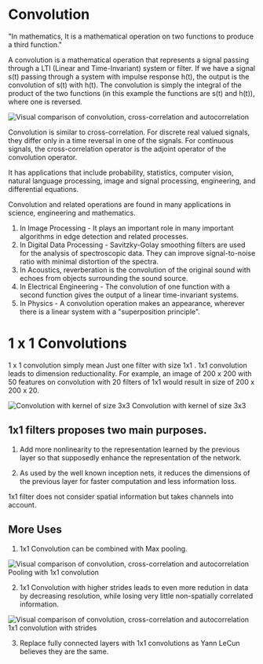 # Convolution

"In mathematics, It is a mathematical operation on two functions to produce a third function."

A convolution is a mathematical operation that represents a signal passing through a LTI (Linear and Time-Invariant) system or filter. If we have a signal s(t) passing through a system with impulse response h(t), the output is the convolution of s(t) with h(t). The convolution is simply the integral of the product of the two functions (in this example the functions are s(t) and h(t)), where one is reversed.

![Visual comparison of convolution, cross-correlation and autocorrelation](https://upload.wikimedia.org/wikipedia/commons/2/21/Comparison_convolution_correlation.svg)

Convolution is similar to cross-correlation. For discrete real valued signals, they differ only in a time reversal in one of the signals. For continuous signals, the cross-correlation operator is the adjoint operator of the convolution operator.

It has applications that include probability, statistics, computer vision, natural language processing, image and signal processing, engineering, and differential equations.

Convolution and related operations are found in many applications in science, engineering and mathematics.

1. In Image Processing - It plays an important role in many important algorithms in edge detection and related processes.
2. In Digital Data Processing - Savitzky-Golay smoothing filters are used for the analysis of spectroscopic data. They can improve signal-to-noise ratio with minimal distortion of the spectra.
3. In Acoustics, reverberation is the convolution of the original sound with echoes from objects surrounding the sound source.
4. In Electrical Engineering - The convolution of one function with a second function gives the output of a linear time-invariant systems.
5. In Physics - A convolution operation makes an appearance, wherever there is a linear system with a "superposition principle".


# 1 x 1 Convolutions

1 x 1 convolution simply mean Just one filter with size 1x1 . 1x1 convolution leads to dimension reductionality.
For example, an image of 200 x 200 with 50 features on convolution with 20 filters of 1x1 would result in size of 200 x 200 x 20.

![Convolution with kernel of size 3x3](src="https://raw.githubusercontent.com/iamaaditya/iamaaditya.github.io/master/images/conv_arithmetic/full_padding_no_strides_transposed.gif")
Convolution with kernel of size 3x3

## 1x1 filters proposes two main purposes.

1. Add more nonlinearity to the representation learned by the previous layer so that supposedly enhance the representation of the network.

2. As used by the well known inception nets, it reduces the dimensions of the previous layer for faster computation and less information loss.

1x1 filter does not consider spatial information but takes channels into account.

## More Uses

1. 1x1 Convolution can be combined with Max pooling.

![Visual comparison of convolution, cross-correlation and autocorrelation](https://raw.githubusercontent.com/iamaaditya/iamaaditya.github.io/master/images/conv_arithmetic/numerical_max_pooling.gif)
Pooling with 1x1 convolution

2. 1x1 Convolution with higher strides leads to even more redution in data by decreasing resolution, while losing very little non-spatially correlated information.

![Visual comparison of convolution, cross-correlation and autocorrelation](https://raw.githubusercontent.com/iamaaditya/iamaaditya.github.io/master/images/conv_arithmetic/no_padding_strides.gif)
1x1 convolution with strides

3. Replace fully connected layers with 1x1 convolutions as Yann LeCun believes they are the same.


